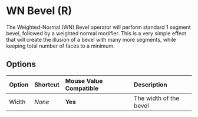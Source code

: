 # WN Bevel (<span title="Recallable">R</span>)

The Weighted-Normal (WN) Bevel operator will perform standard 1 segment bevel, followed by a weighted normal modifier. This is a very simple effect that will create the illusion of a bevel with many more segments, while keeping total number of faces to a minimum.

## Options

| Option | Shortcut | Mouse Value Compatible | Description |
| :--- | :--- | :--- | :--- |
| Width | _None_ | **Yes** | The width of the bevel |